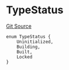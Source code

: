 # TypeStatus
[Git Source](https://github.com/metacontract/mc/blob/20954f1387efa0bc72b42d3e78a22f9f845eebbd/src/devkit/Flattened.sol)


```solidity
enum TypeStatus {
    Uninitialized,
    Building,
    Built,
    Locked
}
```


